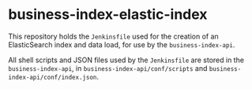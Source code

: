 # business-index-elastic-index
This repository holds the `Jenkinsfile` used for the creation of an ElasticSearch index and data load, for use by the `business-index-api`.

All shell scripts and JSON files used by the `Jenkinsfile` are stored in the `business-index-api`, in `business-index-api/conf/scripts` and `business-index-api/conf/index.json`.